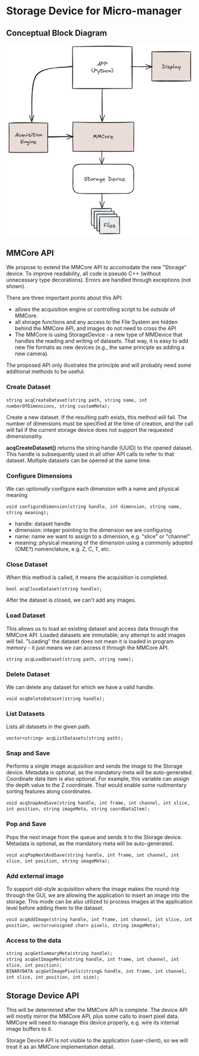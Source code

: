 # Storage Device for Micro-manager
## Conceptual Block Diagram
![alt text](./mm-python-app-2024-02-15-1225.png)

## MMCore API
We propose to extend the MMCore API to accomodate the new "Storage" device. To improve readability, all code is pseudo C++ (without unnecessary type decorations). Errors are handled through exceptions (not shown).

There are three important points about this API:
- allows the acquisition engine or controlling script to be *outside* of MMCore. 
- all storage functions and any access to the File System are hidden behind the MMCore API, and images do not need to cross the API
- The MMCore is using StorageDevice - a new type of MMDevice that handles the reading and writing of datasets. That way, it is easy to add new file formats as new devices (e.g., the same principle as adding a new camera).

The proposed API only illustrates the principle and will probably need some additional methods to be useful.

### Create Dataset
``` 
string acqCreateDataset(string path, string name, int numberOfDimensions, string customMeta);
```
Create a new dataset. If the resulting path exists, this method will fail. The number of dimensions must be specified at the time of creation, and the call will fail if the current storage device does not support the requested dimensionality.

**acqCreateDataset()** returns the string handle (UUID) to the opened dataset. This handle is subsequently used in all other API calls to refer to that dataset. Multiple datasets can be opened at the same time.

### Configure Dimensions
We can *optionally* configure each dimension with a name and physical meaning
```
void configureDimension(string handle, int dimension, string name, string meaning);
```
- handle: dataset handle
- dimension: integer pointing to the dimension we are configuring
- name: name we want to assign to a dimension, e.g. "slice" or "channel"
- meaning: physical meaning of the dimension using a commonly adopted (OME?) nomenclature, e.g. Z, C, T, etc.


### Close Dataset
When this method is called, it means the acquisition is completed.

``` 
bool acqCloseDataset(string handle);
```
After the dataset is closed, we can't add any images.

### Load Dataset
This allows us to load an existing dataset and access data through the MMCore API. Loaded datasets are immutable; any attempt to add images will fail. "Loading" the dataset does not mean it is loaded in program memory - it just means we can access it through the MMCore API.

```
string acqLoadDataset(string path, string name);
```

### Delete Dataset
We can delete any dataset for which we have a valid handle.
```
void acqDeleteDataset(string handle);
```

### List Datasets
Lists all datasets in the given path.
```
vector<string> acqListDatasets(string path);
```

### Snap and Save
Performs a single image acquisition and sends the image to the Storage device. Metadata is optional, as the mandatory meta will be auto-generated. Coordinate data item is also optional. For example, this variable can assign the depth value to the Z coordinate. That would enable some rudimentary sorting features along coordinates.

```
void acqSnapAndSave(string handle, int frame, int channel, int slice, int position, string imageMeta, string coordDataItem);
```

### Pop and Save
Pops the next image from the queue and sends it to the Storage device. Metadata is optional, as the mandatory meta will be auto-generated.

```
void acqPopNextAndSave(string handle, int frame, int channel, int slice, int position, string imageMeta);
```
### Add external image

To support old-style acquisition where the image makes the round-trip through the GUI, we are allowing the application to insert an image into the storage. This mode can be also utilized to process images at the application level before adding them to the dataset.

```
void acqAddImage(string handle, int frame, int channel, int slice, int position, vector<unsigned char> pixels, string imageMeta);
```

### Access to the data
```
string acqGetSummaryMeta(string handle);
string acqGetImageMeta(string handle, int frame, int channel, int slice, int position);
BINARYDATA acqGetImagePixels(string& handle, int frame, int channel, int slice, int position, int size);
```

## Storage Device API
This will be determined after the MMCore API is complete. The device API will mostly mirror the MMCore API, plus some calls to insert pixel data. MMCore will need to manage this device properly, e.g. wire its internal image buffers to it.

Storage Device API is not visible to the application (user-client), so we will treat it as an MMCore implementation detail.


